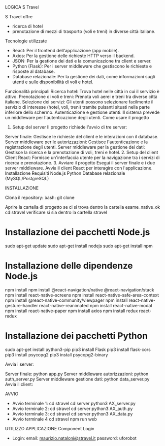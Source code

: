 LOGICA S Travel

S Travel offre
- ricerca di hotel 
- prenotazione di mezzi di trasporto (voli e treni) in diverse città italiane. 

Tecnologie utilizzate
- React: Per il frontend dell'applicazione (app mobile).
- Axios: Per la gestione delle richieste HTTP verso il backend.
- JSON: Per la gestione dei dati e la comunicazione tra client e server.
- Python (Flask): Per i server middleware che gestiscono le richieste e risposte al database.
- Database relazionale: Per la gestione dei dati, come informazioni sugli utenti e sulle disponibilità di voli e hotel.

Funzionalità principali
Ricerca hotel: Trova hotel nelle città in cui il servizio è attivo.
Prenotazione di voli e treni: Prenota voli aerei e treni tra diverse città italiane.
Selezione dei servizi: Gli utenti possono selezionare facilmente il servizio di interesse (hotel, voli, treni) tramite pulsanti situati nella parte inferiore dello schermo.
Autenticazione e gestione utenti: Il sistema prevede un middleware per l'autenticazione degli utenti.
Come usare il progetto
1. Setup del server
Il progetto richiede l'avvio di tre server:

Server finale: Gestisce le richieste del client e le interazioni con il database.
Server middleware per le autorizzazioni: Gestisce l'autenticazione e la registrazione degli utenti.
Server middleware per la gestione dei dati: Gestisce la ricerca e la prenotazione di voli, treni e hotel.
2. Setup del client
Client React: Fornisce un'interfaccia utente per la navigazione tra i servizi di ricerca e prenotazione.
3. Avviare il progetto
Esegui il server finale e i due server middleware.
Avvia il client React per interagire con l'applicazione.
Installazione
Requisiti
Node.js
Python
Database relazionale (MySQL/PostgreSQL)

INSTALLAZIONE

Clona il repository:
bash: git clone <URL del progetto>

Aprire la cartella di progetto
se ci si trova dentro la cartella esame_native_ok 
    cd stravel
verificare si sia dentro la cartella stravel

# Installazione dei pacchetti Node.js
sudo apt-get update
sudo apt-get install nodejs
sudo apt-get install npm

# Installazione delle dipendenze Node.js
npm install
npm install @react-navigation/native @react-navigation/stack
npm install react-native-screens
npm install react-native-safe-area-context
npm install @react-native-community/viewpager
npm install react-native-gesture-handler react-native-reanimated
npm install react-native-modal
npm install react-native-paper
npm install axios
npm install redux react-redux

# Installazione dei pacchetti Python
sudo apt-get install python3-pip
pip3 install Flask
pip3 install flask-cors
pip3 install psycopg2
pip3 install psycopg2-binary


Avvia i server:

Server finale: python app.py
Server middleware autorizzazioni: python auth_server.py
Server middleware gestione dati: python data_server.py
Avvia il client:



AVVIO
- Avvio terminale 1: 
    cd stravel
    cd server
    python3 AX_server.py
- Avvio terminale 2: 
    cd stravel
    cd server
    python3 AX_auth.py
- Avvio terminale 3:
    cd stravel
    cd server
    python3 AX_data.py
- Avvio terminale 4
    cd stravel
    npm run web



UTILIZZO APPLICAZIONE
Component Login
- Login: 
    email: maurizio.nataloni@stravel.it
    password: uforobot